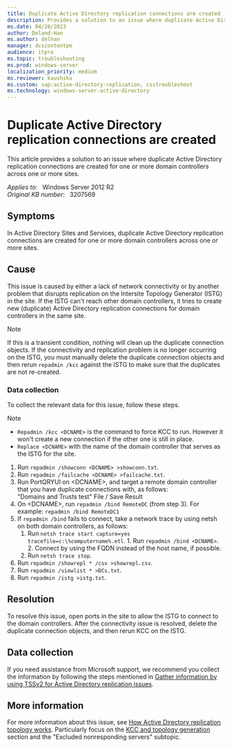 ```yaml
---
title: Duplicate Active Directory replication connections are created
description: Provides a solution to an issue where duplicate Active Directory replication connections are created for one or more domain controllers across one or more sites.
ms.date: 04/28/2023
author: Deland-Han
ms.author: delhan
manager: dcscontentpm
audience: itpro
ms.topic: troubleshooting
ms.prod: windows-server
localization_priority: medium
ms.reviewer: kaushika
ms.custom: sap:active-directory-replication, csstroubleshoot
ms.technology: windows-server-active-directory
---
```

# Duplicate Active Directory replication connections are created

This article provides a solution to an issue where duplicate Active Directory replication connections are created for one or more domain controllers across one or more sites.

_Applies to:_ &nbsp; Windows Server 2012 R2  
_Original KB number:_ &nbsp; 3207569

## Symptoms

In Active Directory Sites and Services, duplicate Active Directory replication connections are created for one or more domain controllers across one or more sites.

## Cause

This issue is caused by either a lack of network connectivity or by another problem that disrupts replication on the Intersite Topology Generator (ISTG) in the site. If the ISTG can't reach other domain controllers, it tries to create new (duplicate) Active Directory replication connections for domain controllers in the same site.

> [!NOTE]
> If this is a transient condition, nothing will clean up the duplicate connection objects. If the connectivity and replication problem is no longer occurring on the ISTG, you must manually delete the duplicate connection objects and then rerun `repadmin /kcc` against the ISTG to make sure that the duplicates are not re-created.

### Data collection

To collect the relevant data for this issue, follow these steps.

> [!NOTE]
>
> - `Repadmin /kcc <DCNAME>` is the command to force KCC to run. However it won't create a new connection if the other one is still in place.
> - `Replace <DCNAME>` with the name of the domain controller that serves as the ISTG for the site.

1. Run `repadmin /showconn <DCNAME> >showconn.txt`.
2. Run `repadmin /failcache <DCNAME> >failcache.txt`.
3. Run PortQRYUI on \<DCNAME>, and target a remote domain controller that you have duplicate connections with, as follows:  
   "Domains and Trusts test" File / Save Result
4. On \<DCNAME>, run `repadmin /bind RemoteDC` (from step 3). For example: `repadmin /bind RemoteDC1`
5. If `repadmin /bind` fails to connect, take a network trace by using netsh on both domain controllers, as follows:
      1. Run `netsh trace start capture=yes tracefile=c:\%computername%.etl`.
        1. Run `repadmin /bind <DCNAME>`.
        2. Connect by using the FQDN instead of the host name, if possible.
      2. Run `netsh trace stop`.
6. Run `repadmin /showrepl * /csv >showrepl.csv`.
7. Run `repadmin /viewlist * >DCs.txt`.
8. Run `repadmin /istg >istg.txt`.

## Resolution

To resolve this issue, open ports in the site to allow the ISTG to connect to the domain controllers. After the connectivity issue is resolved, delete the duplicate connection objects, and then rerun KCC on the ISTG.

## Data collection

If you need assistance from Microsoft support, we recommend you collect the information by following the steps mentioned in [Gather information by using TSSv2 for Active Directory replication issues](../../windows-client/windows-troubleshooters/gather-information-using-tssv2-ad-replication.md).

## More information

For more information about this issue, see [How Active Directory replication topology works](/previous-versions/windows/it-pro/windows-server-2003/cc755994(v=ws.10)). Particularly focus on the [KCC and topology generation](/previous-versions/windows/it-pro/windows-server-2003/cc755994(v=ws.10)#kcc-and-topology-generation) section and the "Excluded nonresponding servers" subtopic.
